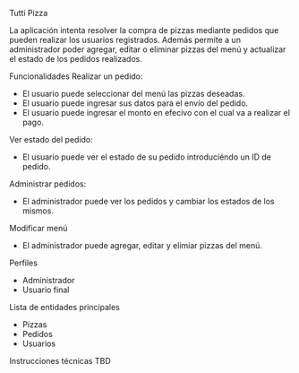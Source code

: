 Tutti Pizza

La aplicación intenta resolver la compra de pizzas mediante pedidos que pueden realizar los usuarios registrados. Además permite a un administrador poder agregar, editar o eliminar pizzas del menú y actualizar el estado de los pedidos realizados. 

Funcionalidades
Realizar un pedido:
- El usuario puede seleccionar del menú las pizzas deseadas.
- El usuario puede ingresar sus datos para el envío del pedido.
- El usuario puede ingresar el monto en efecivo con el cual va a realizar el pago.

Ver estado del pedido:
- El usuario puede ver el estado de su pedido introduciéndo un ID de pedido.

Administrar pedidos:
- El administrador puede ver los pedidos y cambiar los estados de los mismos. 

Modificar menú
- El administrador puede agregar, editar y elimiar pizzas del menú. 

Perfiles
- Administrador
- Usuario final 

Lista de entidades principales
- Pizzas
- Pedidos
- Usuarios

Instrucciones técnicas
TBD
